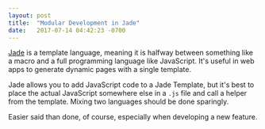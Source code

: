 ```yaml
---
layout: post
title:  "Modular Development in Jade"
date:   2017-07-14 04:42:23 -0700
---
```


[Jade](https://webapplog.com/jade/) is a template language,
meaning it is halfway between something like a macro
and a full programming language like JavaScript.
It's useful in web apps to generate dynamic pages with a single template.

Jade allows you to add JavaScript code to a Jade Template,
but it's best to place the actual JavaScript somewhere else in a `.js` file
and call a helper from the template. Mixing two languages should be done sparingly.

Easier said than done, of course, 
especially when developing a new feature.